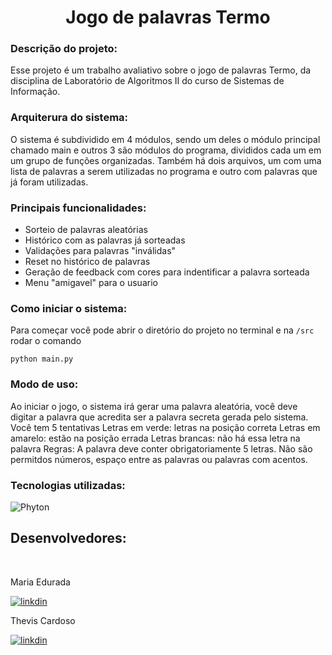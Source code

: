 <h1 align="center">
Jogo de palavras Termo </h1>

<h3>
Descrição do projeto:
</h3> 


Esse projeto é um trabalho avaliativo sobre o jogo de palavras Termo, da disciplina de Laboratório de Algoritmos II do curso de Sistemas de Informação.


<h3>
Arquiterura do sistema:
</h3>

O sistema é subdividido em 4 módulos, sendo um deles o módulo principal chamado main e outros 3 são módulos do programa, divididos cada um em um grupo de funções organizadas.
Também há dois arquivos, um com uma lista de palavras a serem utilizadas no programa e outro com palavras que já foram utilizadas.

<h3>
Principais funcionalidades:
</h3> 

- Sorteio de palavras aleatórias
- Histórico com as palavras já sorteadas
- Validações para palavras "inválidas"
- Reset no histórico de palavras
- Geração de feedback com cores para indentificar a palavra sorteada
- Menu "amigavel" para o usuario

<h3>
  Como iniciar o sistema:
</h3>  

Para começar você pode abrir o diretório do projeto no terminal e na ```/src``` rodar o comando 
```ssh
python main.py
```
<h3>
    Modo de uso:
</h3>

Ao iniciar o jogo, o sistema irá gerar uma palavra aleatória, você deve digitar a palavra que acredita ser a palavra secreta gerada pelo sistema. 
Você tem 5 tentativas
Letras em verde: letras na posição correta
Letras em amarelo: estão na posição errada
Letras brancas: não há essa letra na palavra
Regras:
A palavra deve conter obrigatoriamente 5 letras.
Não são permitdos números, espaço entre as palavras ou palavras com acentos.

<h3>
    Tecnologias utilizadas:
</h3>

<img src="https://img.shields.io/badge/Python-14354C?style=for-the-badge&logo=python&logoColor=white" alt="Phyton">


<br>
<h2>
     Desenvolvedores:
</h2>
<br>
 

Maria Edurada

[![linkdin](https://img.shields.io/badge/LinkedIn-0077B5?style=for-the-badge&logo=linkedin&logoColor=white)](https://www.linkedin.com/in/maria-eduarda-mello-a218b4268/)

Thevis Cardoso

[![linkdin](https://img.shields.io/badge/LinkedIn-0077B5?style=for-the-badge&logo=linkedin&logoColor=white)](https://www.linkedin.com/in/thevis-cardoso)
